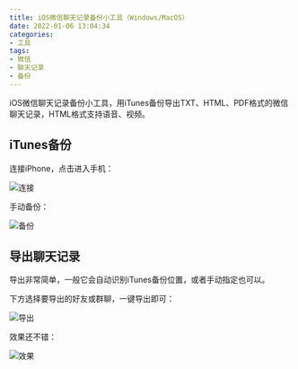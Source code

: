 ```yaml
---
title: iOS微信聊天记录备份小工具（Windows/MacOS）
date: 2022-01-06 13:04:34
categories:
- 工具
tags:
- 微信
- 聊天记录
- 备份
---
```


iOS微信聊天记录备份小工具，用iTunes备份导出TXT、HTML、PDF格式的微信聊天记录，HTML格式支持语音、视频。

<!-- more -->

## iTunes备份

连接iPhone，点击进入手机：

![连接](/post-images/playground-2-2022-01-06-13-14-59.png)

手动备份：

![备份](/post-images/playground-2-2022-01-06-13-18-21.png)

## 导出聊天记录

导出非常简单，一般它会自动识别iTunes备份位置，或者手动指定也可以。

下方选择要导出的好友或群聊，一键导出即可：

![导出](/post-images/playground-2-2022-01-06-14-31-29.png)

效果还不错：

![效果](/post-images/playground-2-2022-01-06-14-58-46.png)
